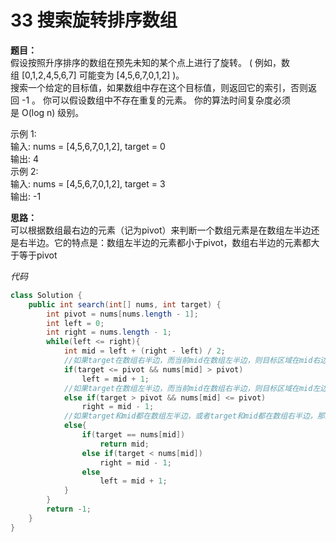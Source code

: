 # 33 搜索旋转排序数组

**题目：**  
假设按照升序排序的数组在预先未知的某个点上进行了旋转。
( 例如，数组 [0,1,2,4,5,6,7] 可能变为 [4,5,6,7,0,1,2] )。  
搜索一个给定的目标值，如果数组中存在这个目标值，则返回它的索引，否则返回 -1 。
你可以假设数组中不存在重复的元素。
你的算法时间复杂度必须是 O(log n) 级别。  

示例 1:  
输入: nums = [4,5,6,7,0,1,2], target = 0  
输出: 4  
示例 2:  
输入: nums = [4,5,6,7,0,1,2], target = 3  
输出: -1

**思路：**  
可以根据数组最右边的元素（记为pivot）来判断一个数组元素是在数组左半边还是右半边。它的特点是：数组左半边的元素都小于pivot，数组右半边的元素都大于等于pivot

*代码*
```java
class Solution {
    public int search(int[] nums, int target) {
        int pivot = nums[nums.length - 1];
        int left = 0;
        int right = nums.length - 1;
        while(left <= right){
            int mid = left + (right - left) / 2;
            //如果target在数组右半边，而当前mid在数组左半边，则目标区域在mid右边
            if(target <= pivot && nums[mid] > pivot)
                left = mid + 1;
            //如果target在数组左半边，而当前mid在数组右半边，则目标区域在mid左边
            else if(target > pivot && nums[mid] <= pivot)
                right = mid - 1;
            //如果target和mid都在数组左半边，或者target和mid都在数组右半边，那就相当于在一个有序数组中进行二分查找（因为数组左半边和右半边分别都是有序的）
            else{
                if(target == nums[mid])
                    return mid;
                else if(target < nums[mid])
                    right = mid - 1;
                else
                    left = mid + 1;
            }
        }
        return -1;
    }
}
```

